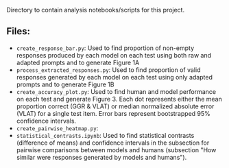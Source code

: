 Directory to contain analysis notebooks/scripts for this project.

## Files:
- `create_response_bar.py`: Used to find proportion of non-empty responses produced by each model on each test using both raw and adapted prompts and to generate Figure 1A
- `process_extracted_responses.py`: Used to find proportion of valid responses generated by each model on each test using only adapted prompts and to generate Figure 1B
- `create_accuracy_plot.py`: Used to find human and model performance on each test and generate Figure 3. Each dot represents either the mean proportion correct (GGR & VLAT) or median normalized absolute error (VLAT) for a single test item. Error bars represent bootstrapped 95% confidence intervals.
- `create_pairwise_heatmap.py`: 
- `statistical_contrasts.ipynb`: Used to find statistical contrasts (difference of means) and confidence intervals in the subsection for pairwise comparisons between models and humans (subsection "How similar were responses generated by models and humans").